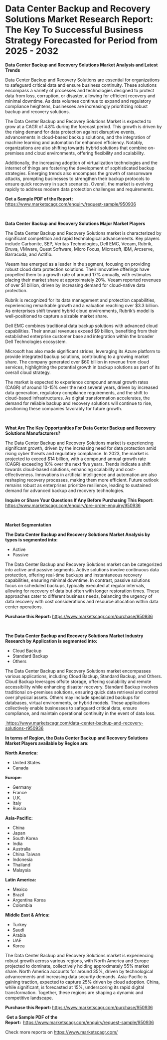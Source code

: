 <p><h1>Data Center Backup and Recovery Solutions Market Research Report: The Key To Successful Business Strategy Forecasted for Period from 2025 - 2032</h1></p><p><strong>Data Center Backup and Recovery Solutions Market Analysis and Latest Trends</strong></p>
<p><p>Data Center Backup and Recovery Solutions are essential for organizations to safeguard critical data and ensure business continuity. These solutions encompass a variety of processes and technologies designed to protect data from loss, corruption, or disaster, allowing for efficient recovery and minimal downtime. As data volumes continue to expand and regulatory compliance heightens, businesses are increasingly prioritizing robust backup and recovery solutions.</p><p>The Data Center Backup and Recovery Solutions Market is expected to grow at a CAGR of 4.8% during the forecast period. This growth is driven by the rising demand for data protection against disruptive events, advancements in cloud-based backup solutions, and the integration of machine learning and automation for enhanced efficiency. Notably, organizations are also shifting towards hybrid solutions that combine on-premises and cloud environments, offering flexibility and scalability.</p><p>Additionally, the increasing adoption of virtualization technologies and the internet of things are fostering the development of sophisticated backup strategies. Emerging trends also encompass the growth of ransomware attacks, prompting businesses to strengthen their backup protocols to ensure quick recovery in such scenarios. Overall, the market is evolving rapidly to address modern data protection challenges and requirements.</p></p>
<p><strong>Get a Sample PDF of the Report:&nbsp;</strong> <a href="https://www.marketscagr.com/enquiry/request-sample/950936?utm_campaign=2660&utm_medium=2&utm_source=Github&utm_content=ia&utm_term=06032025&utm_id=data-center-backup-and-recovery-solutions">https://www.marketscagr.com/enquiry/request-sample/950936</a></p>
<p>&nbsp;</p>
<p><strong>Data Center Backup and Recovery Solutions Major Market Players</strong></p>
<p><p>The Data Center Backup and Recovery Solutions market is characterized by significant competition and rapid technological advancements. Key players include Carbonite, SEP, Veritas Technologies, Dell EMC, Veeam, Rubrik, Druva, VMware, Quest Software, Micro Focus, Microsoft, IBM, Arcserve, Barracuda, and Actifio. </p><p>Veeam has emerged as a leader in the segment, focusing on providing robust cloud data protection solutions. Their innovative offerings have propelled them to a growth rate of around 17% annually, with estimates placing their market share at approximately 20%. Veeam reported revenues of over $1 billion, driven by increasing demand for cloud-native data protection.</p><p>Rubrik is recognized for its data management and protection capabilities, experiencing remarkable growth and a valuation reaching over $3.3 billion. As enterprises shift toward hybrid cloud environments, Rubrik’s model is well-positioned to capture a sizable market share.</p><p>Dell EMC combines traditional data backup solutions with advanced cloud capabilities. Their annual revenues exceed $9 billion, benefiting from their established enterprise customer base and integration within the broader Dell Technologies ecosystem.</p><p>Microsoft has also made significant strides, leveraging its Azure platform to provide integrated backup solutions, contributing to a growing market share. The company generated over $60 billion in revenue from cloud services, highlighting the potential growth in backup solutions as part of its overall cloud strategy.</p><p>The market is expected to experience compound annual growth rates (CAGR) of around 10-15% over the next several years, driven by increased data generation, regulatory compliance requirements, and the shift to cloud-based infrastructures. As digital transformation accelerates, the demand for reliable backup and recovery solutions will continue to rise, positioning these companies favorably for future growth.</p></p>
<p>&nbsp;</p>
<p><strong>What Are The Key Opportunities For Data Center Backup and Recovery Solutions Manufacturers?</strong></p>
<p><p>The Data Center Backup and Recovery Solutions market is experiencing significant growth, driven by the increasing need for data protection amid rising cyber threats and regulatory compliance. In 2023, the market is projected to exceed $14 billion, with a compound annual growth rate (CAGR) exceeding 10% over the next five years. Trends indicate a shift towards cloud-based solutions, enhancing scalability and cost-effectiveness. Innovations in artificial intelligence and automation are also reshaping recovery processes, making them more efficient. Future outlook remains robust as enterprises prioritize resilience, leading to sustained demand for advanced backup and recovery technologies.</p></p>
<p><strong>Inquire or Share Your Questions If Any Before Purchasing This Report:</strong> <a href="https://www.marketscagr.com/enquiry/pre-order-enquiry/950936?utm_campaign=2660&utm_medium=2&utm_source=Github&utm_content=ia&utm_term=06032025&utm_id=data-center-backup-and-recovery-solutions">https://www.marketscagr.com/enquiry/pre-order-enquiry/950936</a></p>
<p>&nbsp;</p>
<p><strong>Market Segmentation</strong></p>
<p><strong>The Data Center Backup and Recovery Solutions Market Analysis by types is segmented into:</strong></p>
<p><ul><li>Active</li><li>Passive</li></ul></p>
<p><p>The Data Center Backup and Recovery Solutions market can be categorized into active and passive segments. Active solutions involve continuous data protection, offering real-time backups and instantaneous recovery capabilities, ensuring minimal downtime. In contrast, passive solutions focus on scheduled backups, typically executed at regular intervals, allowing for recovery of data but often with longer restoration times. These approaches cater to different business needs, balancing the urgency of data recovery with cost considerations and resource allocation within data center operations.</p></p>
<p><strong>Purchase this Report:&nbsp;</strong><a href="https://www.marketscagr.com/purchase/950936?utm_campaign=2660&utm_medium=2&utm_source=Github&utm_content=ia&utm_term=06032025&utm_id=data-center-backup-and-recovery-solutions">https://www.marketscagr.com/purchase/950936</a></p>
<p>&nbsp;</p>
<p><strong>The Data Center Backup and Recovery Solutions Market Industry Research by Application is segmented into:</strong></p>
<p><ul><li>Cloud Backup</li><li>Standard Backup</li><li>Others</li></ul></p>
<p><p>The Data Center Backup and Recovery Solutions market encompasses various applications, including Cloud Backup, Standard Backup, and Others. Cloud Backup leverages offsite storage, offering scalability and remote accessibility while enhancing disaster recovery. Standard Backup involves traditional on-premises solutions, ensuring quick data retrieval and control over physical assets. Others may include specialized backups for databases, virtual environments, or hybrid models. These applications collectively enable businesses to safeguard critical data, ensure compliance, and maintain operational continuity in the event of data loss.</p></p>
<p><a href="https://www.marketscagr.com/data-center-backup-and-recovery-solutions-r950936?utm_campaign=2660&utm_medium=2&utm_source=Github&utm_content=ia&utm_term=06032025&utm_id=data-center-backup-and-recovery-solutions">&nbsp;https://www.marketscagr.com/data-center-backup-and-recovery-solutions-r950936</a></p>
<p><strong>In terms of Region, the Data Center Backup and Recovery Solutions Market Players available by Region are:</strong></p>
<p>
    <p> <strong> North America: </strong>
        <ul>
            <li>United States</li>
            <li>Canada</li>
        </ul>
        </p> 
    <p> <strong> Europe: </strong>
        <ul>
            <li>Germany</li>
            <li>France</li>
            <li>U.K.</li>
            <li>Italy</li>
            <li>Russia</li>
        </ul>
        </p> 
    <p> <strong> Asia-Pacific: </strong>
        <ul>
            <li>China</li>
            <li>Japan</li>
            <li>South Korea</li>
            <li>India</li>
            <li>Australia</li>
            <li>China Taiwan</li>
            <li>Indonesia</li>
            <li>Thailand</li>
            <li>Malaysia</li>
        </ul>
        </p> 
    <p> <strong> Latin America: </strong>
        <ul>
            <li>Mexico</li>
            <li>Brazil</li>
            <li>Argentina Korea</li>
            <li>Colombia</li>
        </ul>
        </p> 
    <p> <strong> Middle East & Africa: </strong>
        <ul>
            <li>Turkey</li>
            <li>Saudi</li>
            <li>Arabia</li>
            <li>UAE</li>
            <li>Korea</li>
        </ul>
    </p>
    </p>
<p><p>The Data Center Backup and Recovery Solutions market is experiencing robust growth across various regions, with North America and Europe projected to dominate, collectively holding approximately 55% market share. North America accounts for around 35%, driven by technological advancements and increasing data security demands. Asia-Pacific is gaining traction, expected to capture 25% driven by cloud adoption. China, while significant, is forecasted at 15%, underscoring its rapid digital transformation. Together, these regions are shaping a dynamic and competitive landscape.</p></p>
<p><strong>Purchase this Report: </strong><a href="https://www.marketscagr.com/purchase/950936?utm_campaign=2660&utm_medium=2&utm_source=Github&utm_content=ia&utm_term=06032025&utm_id=data-center-backup-and-recovery-solutions">https://www.marketscagr.com/purchase/950936</a></p>
<p>&nbsp;<strong>Get a Sample PDF of the Report:&nbsp;&nbsp;</strong><a href="https://www.marketscagr.com/enquiry/request-sample/950936?utm_campaign=2660&utm_medium=2&utm_source=Github&utm_content=ia&utm_term=06032025&utm_id=data-center-backup-and-recovery-solutions">https://www.marketscagr.com/enquiry/request-sample/950936</a></p>
<p><strong></strong></p>
<p>Check more reports on <a href="https://www.marketscagr.com/?utm_campaign=2660&utm_medium=2&utm_source=Github&utm_content=ia&utm_term=06032025&utm_id=data-center-backup-and-recovery-solutions">https://www.marketscagr.com/</a></p>